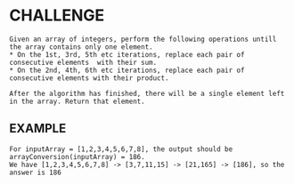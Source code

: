# CHALLENGE

    Given an array of integers, perform the following operations untill the array contains only one element.
    * On the 1st, 3rd, 5th etc iterations, replace each pair of consecutive elements  with their sum.
    * On the 2nd, 4th, 6th etc iterations, replace each pair of consecutive elements with their product.

    After the algorithm has finished, there will be a single element left in the array. Return that element.

## EXAMPLE

    For inputArray = [1,2,3,4,5,6,7,8], the output should be arrayConversion(inputArray) = 186.
    We have [1,2,3,4,5,6,7,8] -> [3,7,11,15] -> [21,165] -> [186], so the answer is 186
